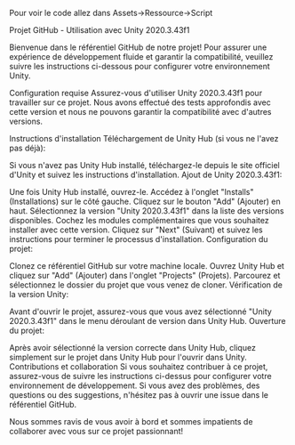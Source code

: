 Pour voir le code allez dans Assets->Ressource->Script

Projet GitHub - Utilisation avec Unity 2020.3.43f1

Bienvenue dans le référentiel GitHub de notre projet! Pour assurer une expérience de développement fluide et garantir la compatibilité, veuillez suivre les instructions ci-dessous pour configurer votre environnement Unity.

Configuration requise
Assurez-vous d'utiliser Unity 2020.3.43f1 pour travailler sur ce projet. Nous avons effectué des tests approfondis avec cette version et nous ne pouvons garantir la compatibilité avec d'autres versions.

Instructions d'installation
Téléchargement de Unity Hub (si vous ne l'avez pas déjà):

Si vous n'avez pas Unity Hub installé, téléchargez-le depuis le site officiel d'Unity et suivez les instructions d'installation.
Ajout de Unity 2020.3.43f1:

Une fois Unity Hub installé, ouvrez-le.
Accédez à l'onglet "Installs" (Installations) sur le côté gauche.
Cliquez sur le bouton "Add" (Ajouter) en haut.
Sélectionnez la version "Unity 2020.3.43f1" dans la liste des versions disponibles.
Cochez les modules complémentaires que vous souhaitez installer avec cette version.
Cliquez sur "Next" (Suivant) et suivez les instructions pour terminer le processus d'installation.
Configuration du projet:

Clonez ce référentiel GitHub sur votre machine locale.
Ouvrez Unity Hub et cliquez sur "Add" (Ajouter) dans l'onglet "Projects" (Projets).
Parcourez et sélectionnez le dossier du projet que vous venez de cloner.
Vérification de la version Unity:

Avant d'ouvrir le projet, assurez-vous que vous avez sélectionné "Unity 2020.3.43f1" dans le menu déroulant de version dans Unity Hub.
Ouverture du projet:

Après avoir sélectionné la version correcte dans Unity Hub, cliquez simplement sur le projet dans Unity Hub pour l'ouvrir dans Unity.
Contributions et collaboration
Si vous souhaitez contribuer à ce projet, assurez-vous de suivre les instructions ci-dessus pour configurer votre environnement de développement. Si vous avez des problèmes, des questions ou des suggestions, n'hésitez pas à ouvrir une issue dans le référentiel GitHub.

Nous sommes ravis de vous avoir à bord et sommes impatients de collaborer avec vous sur ce projet passionnant!
